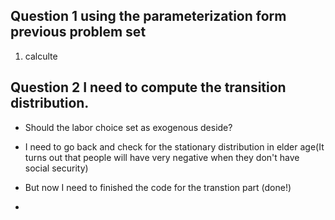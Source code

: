 ## Question 1 using the parameterization form previous problem set
1. calculte


## Question 2 I need to compute the transition distribution.
* Should the labor choice set as exogenous deside?
* I need to go back and check for the stationary distribution in elder age(It 
    turns out that people will have very negative when they don't have social security) 
* But now I need to finished the code for the transtion part (done!)

*
